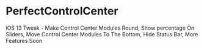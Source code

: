 # PerfectControlCenter

iOS 13 Tweak - Make Control Center Modules Round, Show percentage On Sliders, Move Control Center Modules To The Bottom, Hide Status Bar, More Features Soon
